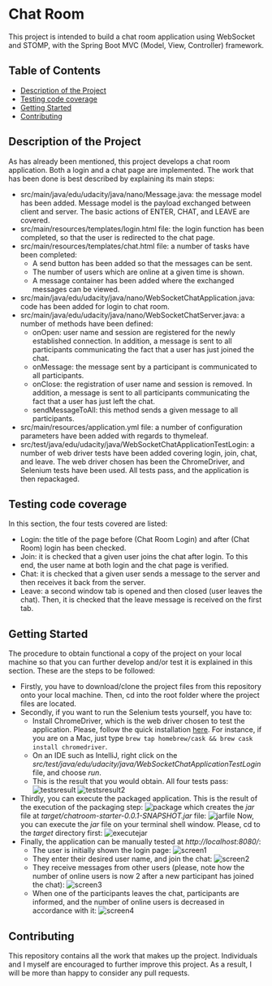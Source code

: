 # Chat Room

This project is intended to build a chat room application using WebSocket and STOMP, with the Spring Boot MVC (Model, View, Controller) framework.

## Table of Contents

* [Description of the Project](#description-of-the-project)
* [Testing code coverage](#testing-code-coverage)
* [Getting Started](#getting-started)
* [Contributing](#contributing)

## Description of the Project

As has already been mentioned, this project develops a chat room application. Both a login and a chat page are implemented. The work that has been done is best described by explaining its main steps:

* src/main/java/edu/udacity/java/nano/Message.java: the message model has been added. Message model is the payload exchanged between client and server. The basic actions of ENTER, CHAT, and LEAVE are covered.
* src/main/resources/templates/login.html file: the login function has been completed, so that the user is redirected to the chat page.
* src/main/resources/templates/chat.html file: a number of tasks have been completed:
    * A send button has been added so that the messages can be sent.
    * The number of users which are online at a given time is shown.
    * A message container has been added where the exchanged messages can be viewed.
* src/main/java/edu/udacity/java/nano/WebSocketChatApplication.java: code has been added for login to chat room.
* src/main/java/edu/udacity/java/nano/WebSocketChatServer.java: a number of methods have been defined:
    * onOpen: user name and session are registered for the newly established connection. In addition, a message is sent to all participants communicating the fact that a user has just joined the chat.
    * onMessage: the message sent by a participant is communicated to all participants.
    * onClose: the registration of user name and session is removed. In addition, a message is sent to all participants communicating the fact that a user has just left the chat.
    * sendMessageToAll: this method sends a given message to all participants.
* src/main/resources/application.yml file: a number of configuration parameters have been added with regards to thymeleaf.
* src/test/java/edu/udacity/java/WebSocketChatApplicationTestLogin: a number of web driver tests have been added covering login, join, chat, and leave. The web driver chosen has been the ChromeDriver, and Selenium tests have been used. All tests pass, and the application is then repackaged.

## Testing code coverage

In this section, the four tests covered are listed:

* Login: the title of the page before (Chat Room Login) and after (Chat Room) login has been checked.
* Join: it is checked that a given user joins the chat after login. To this end, the user name at both login and the chat page is verified.
* Chat: it is checked that a given user sends a message to the server and then receives it back from the server.
* Leave: a second window tab is opened and then closed (user leaves the chat). Then, it is checked that the leave message is received on the first tab.

## Getting Started

The procedure to obtain functional a copy of the project on your local machine so that you can further develop and/or test it is explained in this section. These are the steps to be followed:

* Firstly, you have to download/clone the project files from this repository onto your local machine. Then, cd into the root folder where the project files are located.
* Secondly, if you want to run the Selenium tests yourself, you have to:
    * Install ChromeDriver, which is the web driver chosen to test the application. Please, follow the quick installation [here](https://github.com/SeleniumHQ/selenium/wiki/ChromeDriver#quick-installation). For instance, if you are on a Mac, just type `brew tap homebrew/cask && brew cask install chromedriver`.
    * On an IDE such as IntelliJ, right click on the *src/test/java/edu/udacity/java/WebSocketChatApplicationTestLogin* file, and choose *run*. 
    * This is the result that you would obtain. All four tests pass:
    ![testsresult](/ScreenShots/testsresult.png)
    ![testsresult2](/ScreenShots/testsresult2.png)
* Thirdly, you can execute the packaged application. This is the result of the execution of the packaging step:
![package](/ScreenShots/package.png)
which creates the *jar* file at *target/chatroom-starter-0.0.1-SNAPSHOT.jar* file:
![jarfile](/ScreenShots/jarfile.png)
Now, you can execute the *jar* file on your terminal shell window. Please, cd to the *target* directory first:
![executejar](/ScreenShots/executejar.png)
* Finally, the application can be manually tested at *http://localhost:8080/*:
    * The user is initially shown the login page:
    ![screen1](/ScreenShots/screen1.png)
    * They enter their desired user name, and join the chat:
    ![screen2](/ScreenShots/screen2.png)
    * They receive messages from other users (please, note how the number of online users is now 2 after a new participant has joined the chat):
    ![screen3](/ScreenShots/screen3.png)
    * When one of the participants leaves the chat, participants are informed, and the number of online users is decreased in accordance with it:
    ![screen4](/ScreenShots/screen4.png)

## Contributing

This repository contains all the work that makes up the project. Individuals and I myself are encouraged to further improve this project. As a result, I will be more than happy to consider any pull requests.
